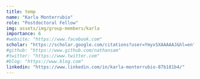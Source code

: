 ```yaml
---
title: temp
name: "Karla Monterrubio"
role: "Postdoctoral Fellow"
img: assets/img/group-members/karla
importance: 6
#website: "https://www.facebook.com"
scholar: "https://scholar.google.com/citations?user=YmyxSXAAAAAJ&hl=en"
#github: "https://www.github.com/nathansam"
#twitter: "https://www.twitter.com"
#blog: "https://www.blog.com"
linkedin: "https://www.linkedin.com/in/karla-monterrubio-87b181b4/"
---
```

